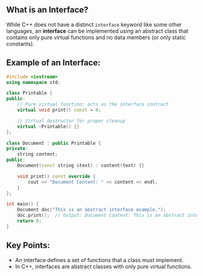 ## What is an Interface?

While C++ does not have a distinct `interface` keyword like some other languages, an **interface** can be implemented using an abstract class that contains only pure virtual functions and no data members (or only static constants).

## Example of an Interface:

```cpp
#include <iostream>
using namespace std;

class Printable {
public:
    // Pure virtual function: acts as the interface contract
    virtual void print() const = 0;

    // Virtual destructor for proper cleanup
    virtual ~Printable() {}
};

class Document : public Printable {
private:
    string content;
public:
    Document(const string &text) : content(text) {}

    void print() const override {
        cout << "Document Content: " << content << endl;
    }
};

int main() {
    Document doc("This is an abstract interface example.");
    doc.print();  // Output: Document Content: This is an abstract interface example.
    return 0;
}
```

## Key Points:
- An interface defines a set of functions that a class must implement.
- In C++, interfaces are abstract classes with only pure virtual functions.
```
